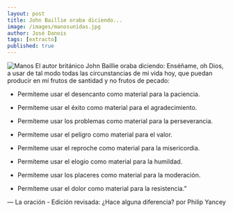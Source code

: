 ```yaml
---
layout: post
title: John Baillie oraba diciendo...
image: /images/manosunidas.jpg
author: José Danois
tags: [extracto]
published: true
---
```


![Manos](/images/manosunidas.jpg)
El autor británico John Baillie oraba diciendo: Enséñame, oh Dios, a usar de tal modo todas las circunstancias de mi vida hoy, que puedan producir en mí frutos de santidad y no frutos de pecado:

-   Permíteme usar el desencanto como material para la paciencia.
    
-   Permíteme usar el éxito como material para el agradecimiento.
    
-   Permíteme usar los problemas como material para la   	perseverancia.
    
-   Permíteme usar el peligro como material para el valor.
    
-   Permíteme usar el reproche como material para la misericordia.
    
-   Permíteme usar el elogio como material para la humildad.
    
-   Permíteme usar los placeres como material para la moderación.
    
-   Permíteme usar el dolor como material para la resistencia.”
    

— La oración - Edición revisada: ¿Hace alguna diferencia? por Philip Yancey



